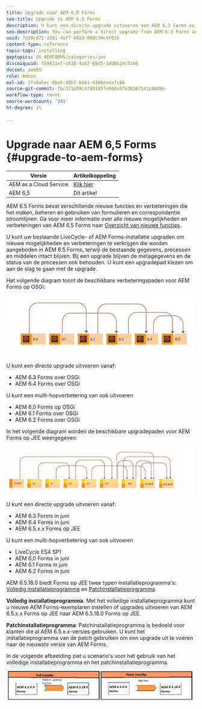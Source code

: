 ```yaml
---
title: Upgrade naar AEM 6,5 Forms
seo-title: Upgrade to AEM 6.5 Forms
description: U kunt een directe upgrade uitvoeren van AEM 6.3 Forms en AEM 6.4 Forms naar AEM 6.5 Forms.
seo-description: You can perform a direct upgrade from AEM 6.3 Forms and AEM 6.4 Forms to AEM 6.5 Forms.
uuid: 7a38cd72-2d01-4af7-b6a3-00dc34c4f02b
content-type: reference
topic-tags: installing
geptopics: SG_AEMFORMS/categories/jee
discoiquuid: f89921ef-c638-4a07-88d5-3dd8614c5166
docset: aem65
role: Admin
exl-id: 2fc8abec-8ba6-40b7-bbb1-4288eeea7c86
source-git-commit: fbc371e59c4f80195fe90da5f635267141c8849e
workflow-type: tm+mt
source-wordcount: '341'
ht-degree: 1%

---
```


# Upgrade naar AEM 6,5 Forms {#upgrade-to-aem-forms}

| Versie | Artikelkoppeling |
| -------- | ---------------------------- |
| AEM as a Cloud Service | [Klik hier](https://experienceleague.adobe.com/docs/experience-manager-cloud-service/content/forms/setup-configure-migrate/migrate-to-forms-as-a-cloud-service.html) |
| AEM 6,5 | Dit artikel |


AEM 6.5 Forms bevat verschillende nieuwe functies en verbeteringen die het maken, beheren en gebruiken van formulieren en correspondentie stroomlijnen. Ga voor meer informatie over alle nieuwe mogelijkheden en verbeteringen van AEM 6.5 Forms naar [Overzicht van nieuwe functies](../../forms/using/whats-new.md).

U kunt uw bestaande LiveCycle- of AEM Forms-installatie upgraden om nieuwe mogelijkheden en verbeteringen te verkrijgen die worden aangeboden in AEM 6.5 Forms, terwijl de bestaande gegevens, processen en middelen intact blijven. Bij een upgrade blijven de metagegevens en de status van de processen ook behouden. U kunt een upgradepad kiezen om aan de slag te gaan met de upgrade.

Het volgende diagram toont de beschikbare verbeteringspaden voor AEM Forms op OSGi:

![OSGi-upgradestroom](do-not-localize/osgi-upgrade-path.png)

U kunt een directe upgrade uitvoeren vanaf:

* AEM 6.3 Forms over OSGi
* AEM 6.4 Forms over OSGi

U kunt een multi-hopverbetering van ook uitvoeren

* AEM 6,0 Forms op OSGi
* AEM 6.1 Forms over OSGi
* AEM 6.2 Forms over OSGi

In het volgende diagram worden de beschikbare upgradepaden voor AEM Forms op JEE weergegeven:

![JEE upgrade 6.5](do-not-localize/jee-upgrade-6-5.png)


U kunt een directe upgrade uitvoeren vanaf:

* AEM 6.3 Forms in juni
* AEM 6.4 Forms in juni
* AEM 6.5.x.x Forms op JEE

U kunt een multi-hopverbetering van ook uitvoeren

* LiveCycle ES4 SP1
* AEM 6,0 Forms in juni
* AEM 6.1 Forms in juni
* AEM 6.2 Forms in juni

AEM 6.5.18.0 biedt Forms op JEE twee typen installatieprogramma&#39;s: [Volledig installatieprogramma](https://experienceleague.adobe.com/docs/experience-manager-release-information/aem-release-updates/forms-updates/aem-forms-releases.html) en [Patchinstallatieprogramma](https://experienceleague.adobe.com/docs/experience-manager-release-information/aem-release-updates/forms-updates/aem-forms-releases.html).

**Volledig installatieprogramma**: Met het volledige installatieprogramma kunt u nieuwe AEM Forms-exemplaren instellen of upgrades uitvoeren van AEM 6.5.x.x Forms op JEE naar AEM 6.5.18.0 Forms op JEE.

**Patchinstallatieprogramma**: Patchinstallatieprogramma is bedoeld voor klanten die al AEM 6.5.x.x-versies gebruiken. U kunt het installatieprogramma van de patch gebruiken om een upgrade uit te voeren naar de nieuwste versie van AEM Forms.

In de volgende afbeelding ziet u scenario&#39;s voor het gebruik van het volledige installatieprogramma en het patchinstallatieprogramma.

![Volledig installatieprogramma en patchinstallatieprogramma](/help/forms/using/assets/full-and-patch-installer.png)

<!--
[Work in Progress]

Migration involves moving only assets (PDF, XDP, images, adaptive forms, correspondence management assets) from one server to another - processes (LCA), settings, configurations, and a few other pieces of metadata are not migrated. Perform the following steps to migrate to AEM 6.3 Forms:

1. Set up a fresh environment of [AEM 6.3 Forms](https://adobe.com/go/learn_aemforms_documentation_63).
1. Move XDP or other compatible assets to the freshly set instance. For detailed instructions, see [Importing and exporting assets to AEM Forms](../../forms/using/import-export-forms-templates.md). [
   ](../../forms/using/import-export-forms-templates.md)
1. Build the required services, if any.

   For example, if you are using AEM Forms on JEE Document Services, changes are required in the code to use document services available in AEM Forms on OSGi.

1. Perform post-installation activities:

    * **Run Migration Utility**

      The migration utility makes the adaptive forms and correspondence management assets of earlier versions compatible with AEM 6.3 forms. You can download the utility from AEM Software Distribution. For step-by-step information to configure and use the migration utility, see [migration utility](../../forms/using/migration-utility.md) documentation.

    * **Reconfigure Adobe Sign**

      If you had Adobe Sign configured in the previous version of AEM Forms, then reconfigure Adobe Sign from AEM Cloud services. For more details, see [Integrate Adobe Sign with AEM Forms](../../forms/using/adobe-sign-integration-adaptive-forms.md).

      Moreover, AEM 6.3 Forms release has introduced many new Adobe Sign features. For step-by-step information to use Adobe Sign, see [Using Adobe Sign in an adaptive form](../../forms/using/working-with-adobe-sign.md).

    * **Reconfigure analytics and reports**

      In AEM 6.3 Forms, traffic variable for source and success event for impression are not available. So, when you upgrade to AEM 6.3 Forms, AEM Forms stops sending data to Adobe Analytics server and analytics reports for adaptive forms are not available. Moreover, AEM 6.3 Forms introduces traffic variable for the version of form analytics and success event for the amount of time spent on a field. So, reconfigure analytics and reports for your AEM Forms environment. For detailed steps, see [Configuring analytics and reports](../../forms/using/configure-analytics-forms-documents.md).

      Methods to calculate average fill time for forms and average read time for have changed. So, when you upgrade to AEM 6.3 forms, older data (data from previous AEM Forms release) for these metrics is available only in Adobe Analytics. It is not visible in AEM Forms analytics reports. For these metrics, AEM Forms analytics reports display data which is captured after performing the upgrade.
      
      -->
